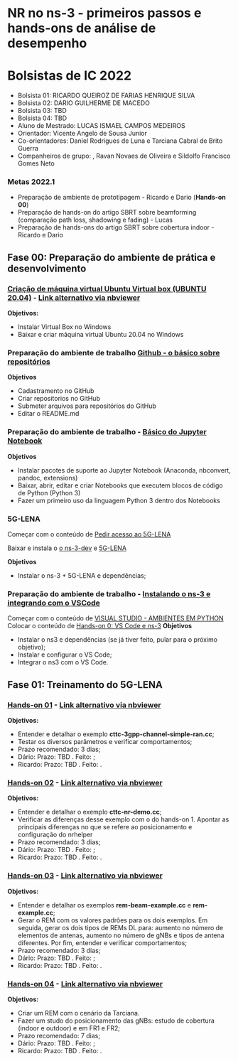 # NR no ns-3 - primeiros passos e hands-ons de análise de desempenho 

# Bolsistas de IC 2022
- Bolsista 01: RICARDO QUEIROZ DE FARIAS HENRIQUE SILVA
- Bolsista 02: DARIO GUILHERME DE MACEDO
- Bolsista 03: TBD
- Bolsista 04: TBD
- Aluno de Mestrado: LUCAS ISMAEL CAMPOS MEDEIROS
- Orientador: Vicente Angelo de Sousa Junior
- Co-orientadores: Daniel Rodrigues de Luna e Tarciana Cabral de Brito Guerra 
- Companheiros de grupo: , Ravan Novaes de Oliveira e Sildolfo Francisco Gomes Neto 

### Metas 2022.1
- Preparação de ambiente de prototipagem - Ricardo e Dario (**Hands-on 00**)
- Preparação de hands-on do artigo SBRT sobre beamforming (comparação path loss, shadowing e fading) - Lucas
- Preparação de hands-ons do artigo SBRT sobre cobertura indoor - Ricardo e Dario

## Fase 00: Preparação do ambiente de prática e desenvolvimento

### [Criação de máquina virtual Ubuntu Virtual box (UBUNTU 20.04)](https://github.com/vicentesousa/DCO2010_2022/blob/main/notebooks/H00_VM_VBox.ipynb)  - [Link alternativo via nbviewer](http://nbviewer.jupyter.org/github/vicentesousa/DCO2010_2022/blob/main/notebooks/H00_VM_VBox.ipynb)
**Objetivos:**
- Instalar Virtual Box no Windows
- Baixar e criar máquina virtual Ubuntu 20.04 no Windows

### Preparação do ambiente de trabalho [Github - o básico sobre repositórios](https://github.com/vicentesousa/2021_IC_Training/blob/main/fase_00/HD_01/f00_hd01.ipynb)
**Objetivos**
- Cadastramento no GitHub
- Criar repositorios no GitHub
- Submeter arquivos para repositórios do GitHub
- Editar o README.md

### Preparação do ambiente de trabalho - [Básico do Jupyter Notebook](https://github.com/vicentesousa/2021_IC_Training/blob/main/fase_00/HD_02/f00_hd02.ipynb)
**Objetivos**
- Instalar pacotes de suporte ao Jupyter Notebook (Anaconda, nbconvert, pandoc, extensions)
- Baixar, abrir, editar e criar Notebooks que executem blocos de código de Python (Python 3)
- Fazer um primeiro uso da linguagem Python 3 dentro dos Notebooks

### 5G-LENA
Começar com o conteúdo de [Pedir acesso ao 5G-LENA](https://5g-lena.cttc.es/download/)

Baixar e instala o [o ns-3-dev](https://gitlab.com/nsnam/ns-3-dev) e [5G-LENA](https://gitlab.com/cttc-lena/nr) 

**Objetivos**
- Instalar o ns-3 + 5G-LENA e dependências;

### Preparação do ambiente de trabalho - [Instalando o ns-3 e integrando com o VSCode](https://github.com/vicentesousa/2021_IC_Training/blob/main/fase_00/HD_03/f00_hd03.ipynb)
Começar com o conteúdo de [VISUAL STUDIO - AMBIENTES EM PYTHON](https://github.com/vicentesousa/DCO2004_2022/blob/main/notebooks/h01_utilizando_VisualStudio.ipynb)
Colocar o conteúdo de [Hands-on 0: VS Code e ns-3](https://github.com/vicentesousa/IC_LTE_ns3/blob/main/fase_01/HD_00/f01_hd00.ipynb)
**Objetivos**
- Instalar o ns3 e dependências (se já tiver feito, pular para o próximo objetivo);
- Instalar e configurar o VS Code;
- Integrar o ns3 com o VS Code.

## Fase 01: Treinamento do 5G-LENA 

### [Hands-on 01](https://github.com/vicentesousa/DCO2010_2022/blob/main/notebooks/H00_VM_VBox.ipynb)  - [Link alternativo via nbviewer](http://nbviewer.jupyter.org/github/vicentesousa/DCO2010_2022/blob/main/notebooks/H00_VM_VBox.ipynb)
**Objetivos:**
- Entender e detalhar o exemplo **cttc-3gpp-channel-simple-ran.cc**;
- Testar os diversos parâmetros e verificar comportamentos;
- Prazo recomendado: 3 dias;
- Dário: Prazo: TBD . Feito: ;
- Ricardo: Prazo: TBD . Feito: .

### [Hands-on 02](https://github.com/vicentesousa/DCO2010_2022/blob/main/notebooks/H00_VM_VBox.ipynb)  - [Link alternativo via nbviewer](http://nbviewer.jupyter.org/github/vicentesousa/DCO2010_2022/blob/main/notebooks/H00_VM_VBox.ipynb)
**Objetivos:**
- Entender e detalhar o exemplo **cttc-nr-demo.cc**;
- Verificar as diferenças desse exemplo com o do hands-on 1. Apontar as principais diferenças no que se refere ao posicionamento e configuração do nrhelper
- Prazo recomendado: 3 dias;
- Dário: Prazo: TBD . Feito: ;
- Ricardo: Prazo: TBD . Feito: .


### [Hands-on 03](https://github.com/vicentesousa/DCO2010_2022/blob/main/notebooks/H00_VM_VBox.ipynb)  - [Link alternativo via nbviewer](http://nbviewer.jupyter.org/github/vicentesousa/DCO2010_2022/blob/main/notebooks/H00_VM_VBox.ipynb)
**Objetivos:**
- Entender e detalhar os exemplos **rem-beam-example.cc** e **rem-example.cc**;
- Gerar o REM com os valores padrões para os dois exemplos. Em seguida, gerar os dois tipos de REMs DL para: aumento no número de elementos de antenas, aumento no número de gNBs e tipos de antena diferentes. Por fim, entender e verificar comportamentos;
- Prazo recomendado: 3 dias;
- Dário: Prazo: TBD . Feito: ;
- Ricardo: Prazo: TBD . Feito: .

### [Hands-on 04](https://github.com/vicentesousa/DCO2010_2022/blob/main/notebooks/H00_VM_VBox.ipynb)  - [Link alternativo via nbviewer](http://nbviewer.jupyter.org/github/vicentesousa/DCO2010_2022/blob/main/notebooks/H00_VM_VBox.ipynb)
**Objetivos:**
- Criar um REM com o cenário da Tarciana.
- Fazer um studo do posicionamento das gNBs: estudo de cobertura (indoor e outdoor) e em FR1 e FR2;
- Prazo recomendado: 7 dias;
- Dário: Prazo: TBD . Feito: ;
- Ricardo: Prazo: TBD . Feito: .